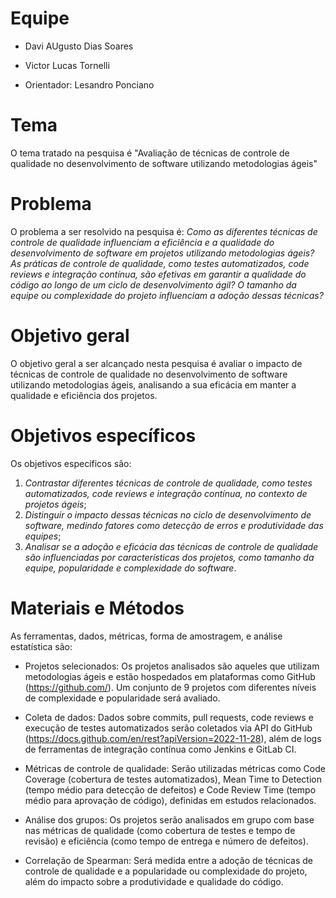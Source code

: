 # Equipe

* Davi AUgusto Dias Soares
* Victor Lucas Tornelli
 
* Orientador: Lesandro Ponciano

# Tema
O tema tratado na pesquisa é "Avaliação de técnicas de controle de qualidade no desenvolvimento de software utilizando metodologias ágeis"

# Problema
O problema a ser resolvido na pesquisa é: 
_Como as diferentes técnicas de controle de qualidade influenciam a eficiência e a qualidade do desenvolvimento de software em projetos utilizando metodologias ágeis? As práticas de controle de qualidade, como testes automatizados, code reviews e integração contínua, são efetivas em garantir a qualidade do código ao longo de um ciclo de desenvolvimento ágil? O tamanho da equipe ou complexidade do projeto influenciam a adoção dessas técnicas?_

# Objetivo geral
O objetivo geral a ser alcançado nesta pesquisa é avaliar o impacto de técnicas de controle de qualidade no desenvolvimento de software utilizando metodologias ágeis, analisando a sua eficácia em manter a qualidade e eficiência dos projetos.

# Objetivos específicos
Os objetivos específicos são:

1. _Contrastar diferentes técnicas de controle de qualidade, como testes automatizados, code reviews e integração contínua, no contexto de projetos ágeis_;
2. _Distinguir o impacto dessas técnicas no ciclo de desenvolvimento de software, medindo fatores como detecção de erros e produtividade das equipes_;
3. _Analisar se a adoção e eficácia das técnicas de controle de qualidade são influenciadas por características dos projetos, como tamanho da equipe, popularidade e complexidade do software_.

# Materiais e Métodos
As ferramentas, dados, métricas, forma de amostragem, e análise estatística são:

* Projetos selecionados: Os projetos analisados são aqueles que utilizam metodologias ágeis e estão hospedados em plataformas como GitHub (https://github.com/). Um conjunto de 9 projetos com diferentes níveis de complexidade e popularidade será avaliado.

* Coleta de dados: Dados sobre commits, pull requests, code reviews e execução de testes automatizados serão coletados via API do GitHub (https://docs.github.com/en/rest?apiVersion=2022-11-28), além de logs de ferramentas de integração contínua como Jenkins e GitLab CI.

* Métricas de controle de qualidade: Serão utilizadas métricas como Code Coverage (cobertura de testes automatizados), Mean Time to Detection (tempo médio para detecção de defeitos) e Code Review Time (tempo médio para aprovação de código), definidas em estudos relacionados.

* Análise dos grupos: Os projetos serão analisados em grupo com base nas métricas de qualidade (como cobertura de testes e tempo de revisão) e eficiência (como tempo de entrega e número de defeitos).

* Correlação de Spearman: Será medida entre a adoção de técnicas de controle de qualidade e a popularidade ou complexidade do projeto, além do impacto sobre a produtividade e qualidade do código.


